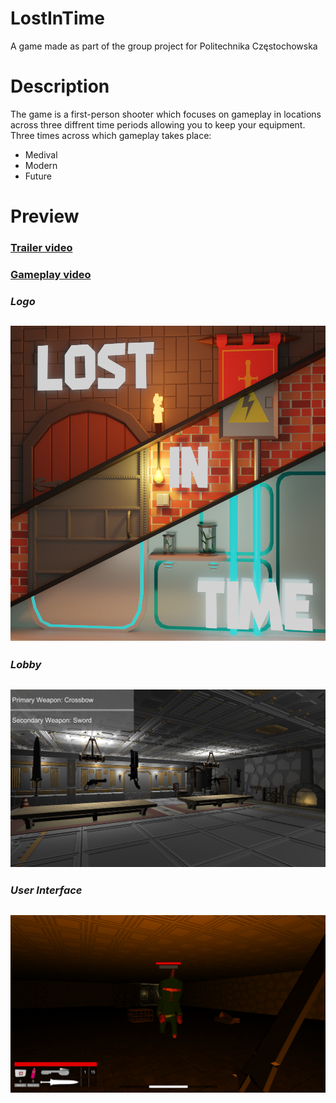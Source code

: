 # LostInTime
A game made as part of the group project for Politechnika Częstochowska

# Description
The game is a first-person shooter which focuses on gameplay in locations across three diffrent time periods allowing you to keep your equipment. 
Three times across which gameplay takes place:
* Medival
* Modern
* Future

# Preview

### [Trailer video](https://www.youtube.com/watch?v=8ja0p29xRpY&ab_channel=Hajcik)

### [Gameplay video](https://www.youtube.com/watch?v=s91gCxBFUZU&ab_channel=Hajcik)

### *Logo*
![](Images/LOGO.png)
---

### *Lobby*
![](Images/Lobby.png)
---

### *User Interface*
![](Images/UI.png)
---
